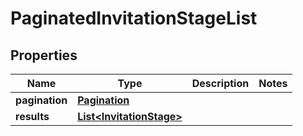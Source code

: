 

# PaginatedInvitationStageList


## Properties

| Name | Type | Description | Notes |
|------------ | ------------- | ------------- | -------------|
|**pagination** | [**Pagination**](Pagination.md) |  |  |
|**results** | [**List&lt;InvitationStage&gt;**](InvitationStage.md) |  |  |



